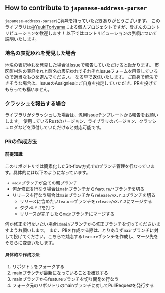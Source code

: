 ## How to contribute to `japanese-address-parser`
`japanese-address-parser`に興味を持っていただきありがとうございます。
このライブラリは[@YuukiToriyama](https://github.com/YuukiToriyama)による個人プロジェクトですが、皆さんのコントリビューションを歓迎します！
以下ではコントリビューションの手順について説明いたします。

### 地名の表記ゆれを発見した場合
地名の表記ゆれを発見した場合はIssueで報告していただけると助かります。
市区町村名の表記ゆれと町名の表記ゆれでそれぞれIssueフォームを用意しているので適当なものを選んでください。
なる早で返信いたします。
ご自身で解決できそうな場合は、IssueのAssigniesにご自身を指定していただき、PRを投げてもらっても構いません。

### クラッシュを報告する場合
ライブラリがクラッシュした場合は、汎用Issueテンプレートから報告をお願いします。
使用しているRustのバージョン、ライブラリのバージョン、クラッシュログなどを添付していただけると対応可能です。

### PRの作成方法
#### 前提知識
このリポジトリでは簡素化したGit-flow方式でのブランチ管理を行なっています。具体的には以下のようになっています。
- `main`ブランチが全ての親ブランチ
- 何か修正を行なう場合は`main`ブランチから`feature/*`ブランチを切る
- リリースを行なう場合は`main`ブランチから`release/vX.Y.Z`ブランチを切る
  - リリースに含めたい`feature`ブランチを`release/vX.Y.Z`にマージする
  - タグ`vX.Y.Z`を打つ
  - リリースが完了したら`main`ブランチにマージする

何か修正を行ないたい場合は`main`ブランチから修正ブランチを切ってくださいますようお願いします。
また、PRを作成する際は、とりあえず`main`ブランチに対して投げてください。こちらで対応する`feature`ブランチを作成し、マージ先をそちらに変更いたします。

#### 具体的な作成方法
1. リポジトリをフォークする
2. mainブランチが最新になっていることを確認する
3. mainブランチからfeatureブランチを切り開発を行なう
4. フォーク元のリポジトリのmainブランチに対してPullRequestを発行する

